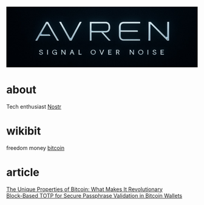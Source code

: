 <img src="picture/3C0A1925-4F9D-491D-9FE5-9D0F339DE942.jpeg" /> <br />
# about
Tech enthusiast
[Nostr](https://primal.net/p/npub1jp3776ujdul56rfkkrv8rxxgrslqr07rz83xpmz3ndl74lg7ngys320eg2) <br >

# wikibit
freedom money [bitcoin](https://github.com/romangn8/bitcoin-content/wiki/) <br >

# article
[The Unique Properties of Bitcoin: What Makes It Revolutionary](https://yakihonne.com/naddr1qvzqqqr4gupzpyrraa4eymelf5xndvxcwxvvs8p7qxluxy0zvrk9rxmlat73axsfqq25j6mvx3u4qaztdfa9w6zjderxxtte2d8y7a9a8qn) <br >
[Block-Based TOTP for Secure Passphrase Validation in Bitcoin Wallets](https://yakihonne.com/naddr1qvzqqqr4gupzpyrraa4eymelf5xndvxcwxvvs8p7qxluxy0zvrk9rxmlat73axsfqq24xstr95kj6aj8x4yrzujnfg6xzm6cvan569kuhxk) <br >

